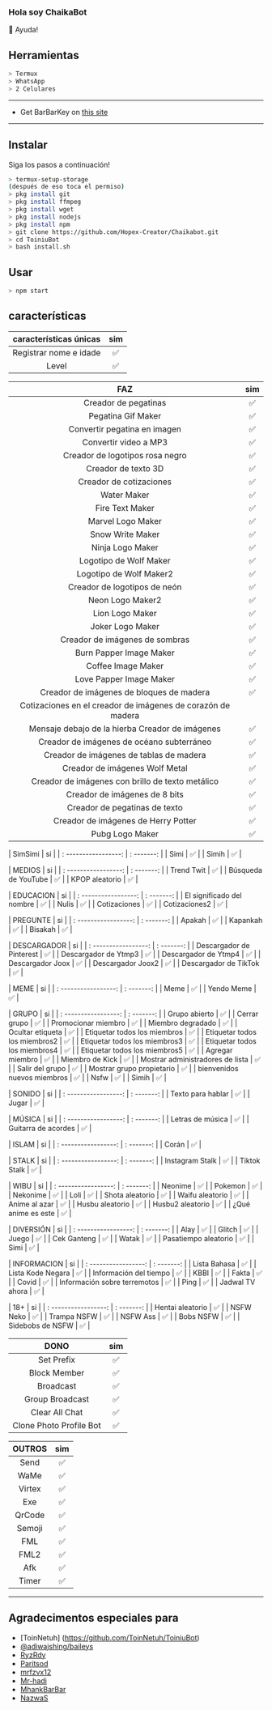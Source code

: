 ### Hola soy ChaikaBot



<summary>🍙 Ayuda!</summary>

## Herramientas

```bash
> Termux
> WhatsApp
> 2 Celulares
```

---


- Get BarBarKey on [this site](https://mhankbarbar.tech)

---

## Instalar
Siga los pasos a continuación!

```bash
> termux-setup-storage
(después de eso toca el permiso)
> pkg install git
> pkg install ffmpeg
> pkg install wget
> pkg install nodejs
> pkg install npm
> git clone https://github.com/Hopex-Creator/Chaikabot.git
> cd ToiniuBot
> bash install.sh
```

## Usar

```bash
> npm start
```

## características

| características únicas | sim
| :---------------------------------------------: | :-----------: |
|  Registrar nome e idade|✅|
|         Level    |✅|

|  FAZ  |                                           sim |
| :---------------------------------------------: | :-----------: |
| Creador de pegatinas | ✅ |
| Pegatina Gif Maker | ✅ |
| Convertir pegatina en imagen | ✅ |
| Convertir video a MP3 | ✅ |
| Creador de logotipos rosa negro | ✅ |
| Creador de texto 3D | ✅ |
| Creador de cotizaciones | ✅ |
| Water Maker | ✅ |
| Fire Text Maker | ✅ |
| Marvel Logo Maker | ✅ |
| Snow Write Maker | ✅ |
| Ninja Logo Maker | ✅ |
| Logotipo de Wolf Maker | ✅ |
| Logotipo de Wolf Maker2 | ✅ |
| Creador de logotipos de neón | ✅ |
| Neon Logo Maker2 | ✅ |
| Lion Logo Maker | ✅ |
| Joker Logo Maker | ✅ |
| Creador de imágenes de sombras | ✅ |
| Burn Papper Image Maker | ✅ |
| Coffee Image Maker | ✅ |
| Love Papper Image Maker | ✅ |
| Creador de imágenes de bloques de madera | ✅ |
| Cotizaciones en el creador de imágenes de corazón de madera |
| Mensaje debajo de la hierba Creador de imágenes | ✅ |
| Creador de imágenes de océano subterráneo | ✅ |
| Creador de imágenes de tablas de madera | ✅ |
| Creador de imágenes Wolf Metal | ✅ |
| Creador de imágenes con brillo de texto metálico | ✅ |
| Creador de imágenes de 8 bits | ✅ |
| Creador de pegatinas de texto | ✅ |
| Creador de imágenes de Herry Potter | ✅ |
| Pubg Logo Maker | ✅ |

| SimSimi | si |
| : -----------------: | : -------: |
| Simi | ✅ |
| Simih | ✅ |

| MEDIOS | si |
| : -----------------: | : -------: |
| Trend Twit | ✅ |
| Búsqueda de YouTube | ✅ |
| KPOP aleatorio | ✅ |

| EDUCACION | si |
| : -----------------: | : -------: |
| El significado del nombre | ✅ |
| Nulis | ✅ |
| Cotizaciones | ✅ |
| Cotizaciones2 | ✅ |

| PREGUNTE | si |
| : -----------------: | : -------: |
| Apakah | ✅ |
| Kapankah | ✅ |
| Bisakah | ✅ |

| DESCARGADOR | si |
| : -----------------: | : -------: |
| Descargador de Pinterest | ✅ |
| Descargador de Ytmp3 | ✅ |
| Descargador de Ytmp4 | ✅ |
| Descargador Joox | ✅ |
| Descargador Joox2 | ✅ |
| Descargador de TikTok | ✅ |

| MEME | si |
| : -----------------: | : -------: |
| Meme | ✅ |
| Yendo Meme | ✅ |

| GRUPO | si |
| : -----------------: | : -------: |
| Grupo abierto | ✅ |
| Cerrar grupo | ✅ |
| Promocionar miembro | ✅ |
| Miembro degradado | ✅ |
| Ocultar etiqueta | ✅ |
| Etiquetar todos los miembros | ✅ |
| Etiquetar todos los miembros2 | ✅ |
| Etiquetar todos los miembros3 | ✅ |
| Etiquetar todos los miembros4 | ✅ |
| Etiquetar todos los miembros5 | ✅ |
| Agregar miembro | ✅ |
| Miembro de Kick | ✅ |
| Mostrar administradores de lista | ✅ |
| Salir del grupo | ✅ |
| Mostrar grupo propietario | ✅ |
| bienvenidos nuevos miembros | ✅ |
| Nsfw | ✅ |
| Simih | ✅ |

| SONIDO | si |
| : -----------------: | : -------: |
| Texto para hablar | ✅ |
| Jugar | ✅ |

| MÚSICA | si |
| : -----------------: | : -------: |
| Letras de música | ✅ |
| Guitarra de acordes | ✅ |

| ISLAM | si |
| : -----------------: | : -------: |
| Corán | ✅ |

| STALK | si |
| : -----------------: | : -------: |
| Instagram Stalk | ✅ |
| Tiktok Stalk | ✅ |

| WIBU | si |
| : -----------------: | : -------: |
| Neonime | ✅ |
| Pokemon | ✅ |
| Nekonime | ✅ |
| Loli | ✅ |
| Shota aleatorio | ✅ |
| Waifu aleatorio | ✅ |
| Anime al azar | ✅ |
| Husbu aleatorio | ✅ |
| Husbu2 aleatorio | ✅ |
| ¿Qué anime es este | ✅ |

| DIVERSIÓN | si |
| : -----------------: | : -------: |
| Alay | ✅ |
| Glitch | ✅ |
| Juego | ✅ |
| Cek Ganteng | ✅ |
| Watak | ✅ |
| Pasatiempo aleatorio | ✅ |
| Simi | ✅ |

| INFORMACION | si |
| : -----------------: | : -------: |
| Lista Bahasa | ✅ |
| Lista Kode Negara | ✅ |
| Información del tiempo | ✅ |
| KBBI | ✅ |
| Fakta | ✅ |
| Covid | ✅ |
| Información sobre terremotos | ✅ |
| Ping | ✅ |
| Jadwal TV ahora | ✅ |

| 18+ | si |
| : -----------------: | : -------: |
| Hentai aleatorio | ✅ |
| NSFW Neko | ✅ |
| Trampa NSFW | ✅ |
| NSFW Ass | ✅ |
| Bobs NSFW | ✅ |
| Sidebobs de NSFW | ✅ |



| DONO | sim |
| :-----------------: | :-------: |
| Set Prefix|✅|
| Block Member|✅|
| Broadcast|✅|
| Group Broadcast|✅|
| Clear All Chat|✅|
| Clone Photo Profile Bot|✅|

| OUTROS | sim |
| :-----------------: | :-------: |
| Send|✅|
| WaMe|✅|
| Virtex|✅|
| Exe|✅|
| QrCode|✅|
| Semoji|✅|
| FML|✅|
| FML2|✅|
| Afk|✅|
| Timer|✅|

---



## Agradecimentos especiales para

- [ToinNetuh] (https://github.com/ToinNetuh/ToiniuBot)
- [@adiwajshing/baileys](https://github.com/adiwajshing/Baileys) 
- [RyzRdy](https://github.com/RyzRdy)
- [Paritsod](https://github.com/Paritsod)
- [mrfzvx12](https://github.com/mrfzvx12)
- [Mr-hadi](https://github.com/Mr-hadi)
- [MhankBarBar](https://github.com/mhankbarbar)
- [NazwaS](https://github.com/NazwaS)
